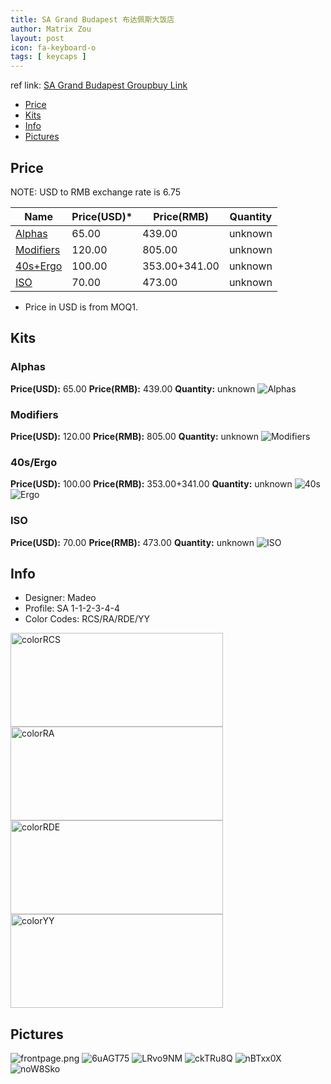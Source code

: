 ```yaml
---
title: SA Grand Budapest 布达佩斯大饭店
author: Matrix Zou
layout: post
icon: fa-keyboard-o
tags: [ keycaps ]
---
```


ref link: [SA Grand Budapest Groupbuy Link](https://geekhack.org/index.php?topic=85413.0)

* [Price](#price)
* [Kits](#kits)
* [Info](#info)
* [Pictures](#pictures)

## Price

NOTE: USD to RMB exchange rate is 6.75

| Name          | Price(USD)*   | Price(RMB)  | Quantity |
| ------------- | ------------- | ----------- | -------- |
|[Alphas](#alphas)|65.00|439.00|unknown|
|[Modifiers](#modifiers)|120.00|805.00|unknown|
|[40s+Ergo](#40s-ergo)|100.00|353.00+341.00|unknown|
|[ISO](#iso)|70.00|473.00|unknown|

* Price in USD is from MOQ1.

## Kits
### Alphas
**Price(USD):** 65.00	**Price(RMB):** 439.00	**Quantity:** unknown
<img src="{{ 'assets/images/grandbudapest/kits_pics/alphas.png' | relative_url }}" alt="Alphas" class="image featured">

### Modifiers
**Price(USD):** 120.00	**Price(RMB):** 805.00	**Quantity:** unknown
<img src="{{ 'assets/images/grandbudapest/kits_pics/modifiers.jpg' | relative_url }}" alt="Modifiers" class="image featured">

### 40s/Ergo
**Price(USD):** 100.00	**Price(RMB):** 353.00+341.00	**Quantity:** unknown
<img src="{{ 'assets/images/grandbudapest/kits_pics/40s.jpg' | relative_url }}" alt="40s" class="image featured">
<img src="{{ 'assets/images/grandbudapest/kits_pics/ergo.jpg' | relative_url }}" alt="Ergo" class="image featured">

### ISO
**Price(USD):** 70.00	**Price(RMB):** 473.00	**Quantity:** unknown
<img src="{{ 'assets/images/grandbudapest/kits_pics/iso.jpg' | relative_url }}" alt="ISO" class="image featured">

## Info
* Designer: Madeo
* Profile: SA 1-1-2-3-4-4
* Color Codes: RCS/RA/RDE/YY  
<img src="{{ 'assets/images/SP_ColorCodes/abs/SP_Abs_ColorCodes_RCS.png' | relative_url }}" alt="colorRCS" height="150" width="340">
<img src="{{ 'assets/images/SP_ColorCodes/abs/SP_Abs_ColorCodes_RA.png' | relative_url }}" alt="colorRA" height="150" width="340">
<img src="{{ 'assets/images/SP_ColorCodes/abs/SP_Abs_ColorCodes_RDE.png' | relative_url }}" alt="colorRDE" height="150" width="340">
<img src="{{ 'assets/images/SP_ColorCodes/abs/SP_Abs_ColorCodes_YY.png' | relative_url }}" alt="colorYY" height="150" width="340">

## Pictures
<img src="{{ 'assets/images/grandbudapest/rendering_pics/frontpage.png' | relative_url }}" alt="frontpage.png" class="image featured">
<img src="{{ 'assets/images/grandbudapest/rendering_pics/6uAGT75.jpg' | relative_url }}" alt="6uAGT75" class="image featured">
<img src="{{ 'assets/images/grandbudapest/rendering_pics/LRvo9NM.jpg' | relative_url }}" alt="LRvo9NM" class="image featured">
<img src="{{ 'assets/images/grandbudapest/rendering_pics/ckTRu8Q.jpg' | relative_url }}" alt="ckTRu8Q" class="image featured">
<img src="{{ 'assets/images/grandbudapest/rendering_pics/nBTxx0X.jpg' | relative_url }}" alt="nBTxx0X" class="image featured">
<img src="{{ 'assets/images/grandbudapest/rendering_pics/noW8Sko.jpg' | relative_url }}" alt="noW8Sko" class="image featured">
